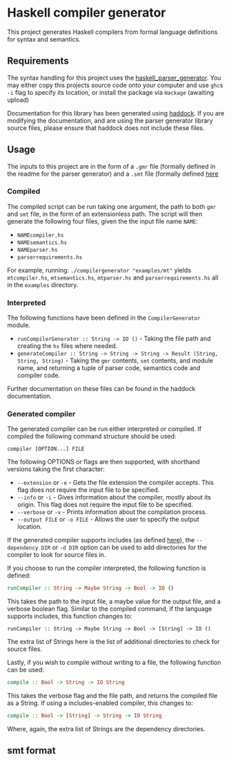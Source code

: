 # Haskell compiler generator
This project generates Haskell compilers from formal language definitions for syntax and semantics.

## Requirements
The syntax handling for this project uses the [haskell_parser_generator](https://github.com/samuelWilliams99/haskell_parser_generator).
You may either copy this projects source code onto your computer and use `ghc`s `-i` flag to specify its location, or install the package via `Hackage` (awaiting upload)

Documentation for this library has been generated using [haddock](https://www.haskell.org/haddock/). If you are modifying the documentation, and are using the parser generator library source files, please ensure that haddock does not include these files.

## Usage
The inputs to this project are in the form of a `.gmr` file (formally defined in the readme for the parser generator) and a `.smt` file (formally defined [here](#smt-format)
### Compiled
The compiled script can be run taking one argument, the path to both `gmr` and `smt` file, in the form of an extensionless path. The script will then generate the following four files, given the the input file name `NAME`:
- `NAMEcompiler.hs`
- `NAMEsemantics.hs`
- `NAMEparser.hs`
- `parserrequirements.hs`

For example, running:
`./compilergenerator "examples/mt"`
yields `mtcompiler.hs`, `mtsemantics.hs`, `mtparser.hs` and `parserrequirements.hs` all in the `examples` directory.

### Interpreted
The following functions have been defined in the `CompilerGenerator` module.
- `runCompilerGenerator :: String -> IO ()` - Taking the file path and creating the `hs` files where needed.
- `generateCompiler :: String -> String -> String -> Result (String, String, String)` - Taking the `gmr` contents, `smt` contents, and module name, and returning a tuple of parser code, semantics code and compiler code.

Further documentation on these files can be found in the haddock documentation.
### Generated compiler
The generated compiler can be run either interpreted or compiled. If compiled the following command structure should be used:
```
compiler [OPTION...] FILE
```

The following OPTIONS or flags are then supported, with shorthand versions taking the first character:
- `--extension` or `-e` - Gets the file extension the compiler accepts. This flag does not require the input file to be specified.
- `--info` or `-i` - Gives information about the compiler, mostly about its origin. This flag does not require the input file to be specified.
- `--verbose` or `-v` - Prints information about the compilation process.
- `--output FILE` or `-o FILE` - Allows the user to specify the output location.

If the generated compiler supports includes (as defined [here](#)), the `--dependency DIR` or `-d DIR` option can be used to add directories for the compiler to look for source files in.

If you choose to run the compiler interpreted, the following function is defined:
```haskell
runCompiler :: String -> Maybe String -> Bool -> IO ()
```
This takes the path to the input file, a maybe value for the output file, and a verbose boolean flag.
Similar to the compiled command, if the language supports includes, this function changes to:
```
runCompiler :: String -> Maybe String -> Bool -> [String] -> IO ()
```
The extra list of Strings here is the list of additional directories to check for source files.

Lastly, if you wish to compile without writing to a file, the following function can be used:
```haskell
compile :: Bool -> String -> IO String
```
This takes the verbose flag and the file path, and returns the compiled file as a String.
If using a includes-enabled compiler, this changes to:
```haskell
compile :: Bool -> [String] -> String -> IO String
```
Where, again, the extra list of Strings are the dependency directories.

## smt format
